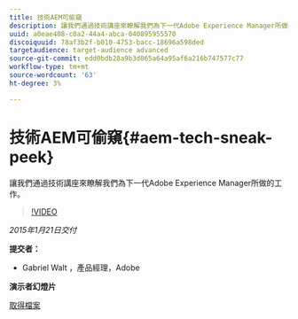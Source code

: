 ```yaml
---
title: 技術AEM可偷窺
description: 讓我們通過技術講座來瞭解我們為下一代Adobe Experience Manager所做的工作。
uuid: a0eae408-c0a2-44a4-abca-040895955570
discoiquuid: 78af3b2f-b010-4753-bacc-18696a598ded
targetaudience: target-audience advanced
source-git-commit: edd0bdb28a9b3d065a64a95af6a216b747577c77
workflow-type: tm+mt
source-wordcount: '63'
ht-degree: 3%

---
```


# 技術AEM可偷窺{#aem-tech-sneak-peek}

讓我們通過技術講座來瞭解我們為下一代Adobe Experience Manager所做的工作。

>[!VIDEO](https://video.tv.adobe.com/v/19384/?quality=9)

*2015年1月21日交付*

**提交者：**

* Gabriel Walt ，產品經理，Adobe

**演示者幻燈片**

[取得檔案](assets/aem-technical-sneak-peek.pdf)
<!--
[Get back to the Overview](https://helpx.adobe.com/experience-manager/kt/eseminars/gems/aem-index.html)
-->
